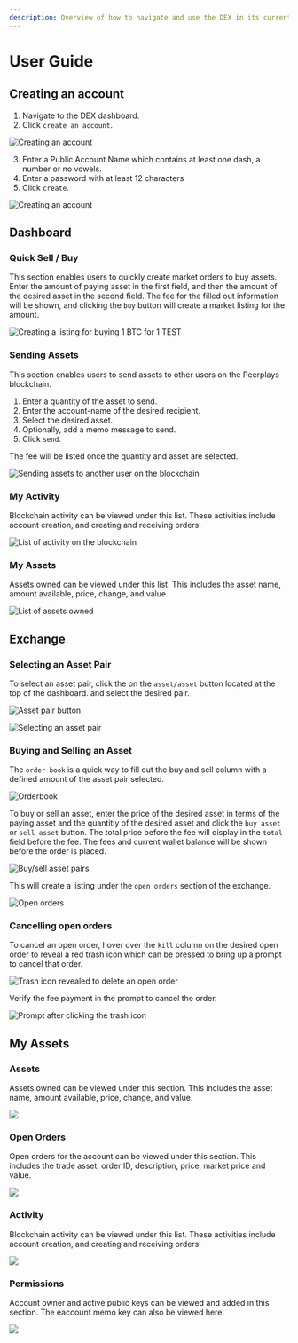 ```yaml
---
description: Overview of how to navigate and use the DEX in its current state.
---
```


# User Guide

## Creating an account

1. Navigate to the DEX dashboard.
2. Click  `create an account`.

![Creating an account](../../.gitbook/assets/image%20%2840%29.png)

3. Enter a Public Account Name which contains at least one dash, a number or no vowels.  
4. Enter a password with at least 12 characters  
5. Click `create`.

![Creating an account](../../.gitbook/assets/image%20%2842%29.png)

## Dashboard

### Quick Sell / Buy

This section enables users to quickly create market orders to buy assets. Enter the amount of paying asset in the first field, and then the amount of the desired asset in the second field. The fee for the filled out information will be shown, and clicking the `buy` button will create a market listing for the amount. 

![Creating a listing for buying 1 BTC for 1 TEST](../../.gitbook/assets/image%20%2841%29.png)

### Sending Assets

This section enables users to send assets to other users on the Peerplays blockchain. 

1. Enter a quantity of the asset to send.
2. Enter the account-name of the desired recipient.
3. Select the desired asset.
4. Optionally, add a memo message to send.
5. Click `send`.

The fee will be listed once the quantity and asset are selected. 

![Sending assets to another user on the blockchain](../../.gitbook/assets/image%20%2839%29.png)

### My Activity

Blockchain activity can be viewed under this list. These activities include account creation, and creating and receiving orders.

![List of activity on the blockchain](../../.gitbook/assets/image%20%2837%29.png)

### My Assets

Assets owned can be viewed under this list. This includes the asset name, amount available, price, change, and value.

![List of assets owned](../../.gitbook/assets/image%20%2834%29.png)

## Exchange

### Selecting an Asset Pair

To select an asset pair, click the on the `asset/asset` button located at the top of the dashboard. and select the desired pair.

![Asset pair button](../../.gitbook/assets/image%20%2832%29.png)

![Selecting an asset pair](../../.gitbook/assets/image%20%2845%29.png)

### Buying and Selling an Asset

The `order book` is a quick way to fill out the buy and sell column with a defined amount of the asset pair selected. 

![Orderbook](../../.gitbook/assets/image%20%2844%29.png)

To buy or sell an asset, enter the price of the desired asset in terms of the paying asset and the quantitiy of the desired asset and click the `buy asset` or `sell asset` button. The total price before the fee will display in the `total` field before the fee. The fees and current wallet balance will be shown before the order is placed. 

![Buy/sell asset pairs](../../.gitbook/assets/image%20%2848%29.png)

This will create a listing under the `open orders` section of the exchange. 

![Open orders](../../.gitbook/assets/image%20%2831%29.png)

### Cancelling open orders

To cancel an open order, hover over the `kill` column on the desired open order to reveal a red trash icon which can be pressed to bring up a prompt to cancel that order.

![Trash icon revealed to delete an open order](../../.gitbook/assets/image%20%2830%29.png)

Verify the fee payment in the prompt to cancel the order.

![Prompt after clicking the trash icon](../../.gitbook/assets/image%20%2833%29.png)

## My Assets

### Assets

Assets owned can be viewed under this section. This includes the asset name, amount available, price, change, and value.

![](../../.gitbook/assets/image%20%2838%29.png)

### Open Orders

Open orders for the account can be viewed under this section. This includes the trade asset, order ID, description, price, market price and value.

![](../../.gitbook/assets/image%20%2829%29.png)

### Activity

Blockchain activity can be viewed under this list. These activities include account creation, and creating and receiving orders.

![](../../.gitbook/assets/image%20%2846%29.png)

### Permissions

Account owner and active public keys can be viewed and added in this section. The eaccount memo key can also be viewed here. 

![](../../.gitbook/assets/image%20%2850%29.png)



